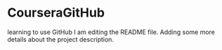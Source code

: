 # CourseraGitHub
learning to use GitHub
I am editing the README file. Adding some more details about the project description.
